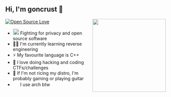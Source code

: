 ## Hi, I'm goncrust 👋

<img align='right' src="https://static.wixstatic.com/media/367ecf_d3764227866c484c830b8ca8cc81c546~mv2.gif/v1/fit/w_174,h_173,q_90/367ecf_d3764227866c484c830b8ca8cc81c546~mv2.webp" width="230">

[![Open Source Love](https://badges.frapsoft.com/os/v1/open-source.svg?v=103)](https://github.com/ellerbrock/open-source-badges/)

- <img src="https://image.emojipng.com/852/771852.jpg" width="19"> Fighting for privacy and open source software
- :man_technologist: I'm currently learning reverse engineering
- ⚡ My favourite language is C++
- 🔭 I love doing hacking and coding CTFs/challenges
- 🎸 If I'm not ricing my distro, I'm probably gaming or playing guitar
- <img src="https://raw.githubusercontent.com/Raymo111/Raymo111/master/socials/arch.svg" width="19" height="16"> I use arch btw


<!--
**goncrust/goncrust** is a ✨ _special_ ✨ repository because its `README.md` (this file) appears on your GitHub profile.

Here are some ideas to get you started:

- 🔭 I’m currently working on ...
- 🌱 I’m currently learning ...
- 👯 I’m looking to collaborate on ...
- 🤔 I’m looking for help with ...
- 💬 Ask me about ...
- 📫 How to reach me: ...
- 😄 Pronouns: ...
- ⚡ Fun fact: ...
-->
